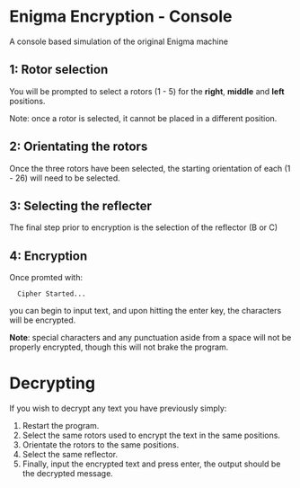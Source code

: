 # Enigma Encryption - Console
A console based simulation of the original Enigma machine

## 1: Rotor selection
You will be prompted to select a rotors (1 - 5) for the **right**, **middle** and **left** positions.

Note: once a rotor is selected, it cannot be placed in a different position.


## 2: Orientating the rotors
Once the three rotors have been selected, the starting orientation of each (1 - 26) will need to be selected.


## 3: Selecting the reflecter
The final step prior to encryption is the selection of the reflector (B or C)


## 4: Encryption
Once promted with:


      Cipher Started...


you can begin to input text, and upon hitting the enter key, the characters will be encrypted.

**Note**: special characters and any punctuation aside from a space will not be properly encrypted, though this will not brake the program.



# Decrypting
If you wish to decrypt any text you have previously simply:
1. Restart the program.
2. Select the same rotors used to encrypt the text in the same positions.
3. Orientate the rotors to the same positions.
4. Select the same reflector.
5. Finally, input the encrypted text and press enter, the output should be the decrypted message. 
